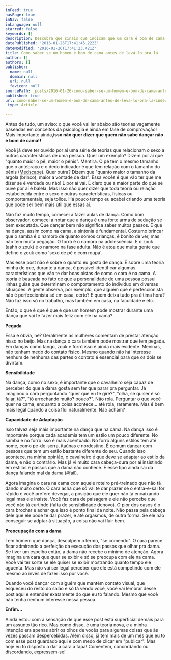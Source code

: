 ```yaml
---
inFeed: true
hasPage: true
inNav: false
inLanguage: null
starred: false
keywords: []
description: Descubra que sinais que indicam que um cara é bom de cama
datePublished: '2016-01-26T17:41:45.222Z'
dateModified: '2016-01-26T17:41:23.421Z'
title: Como saber se um homem é bom de cama antes de levá-lo pra lá
author: []
authors: []
publisher:
  name: null
  domain: null
  url: null
  favicon: null
sourcePath: _posts/2016-01-26-como-saber-se-um-homem-e-bom-de-cama-antes-de-leva-lo-pra-la.md
published: true
url: como-saber-se-um-homem-e-bom-de-cama-antes-de-leva-lo-pra-la/index.html
_type: Article

---
```

Antes de tudo, um aviso: o que você vai ler abaixo são teorias vagamente baseadas em conceitos da psicologia e ainda em fase de comprovação! Mais importante ainda,**isso não quer dizer que quem não sabe dançar não é bom de cama!!**

Você já deve ter ouvido por aí uma série de teorias que relacionam o sexo a outras características de uma pessoa. Quer um exemplo? Dizem por aí que "quanto maior o pé, maior o pênis". Mentira. O pé tem o mesmo tamanho que o antebraço e o dedo indicador é que tem relação com o tamanho do pênis ([Medscape][0]). Quer outra? Dizem que "quanto maior o tamanho da argola (brinco), maior a vontade de dar". Essa vocês é que vão ter que me dizer se é verdade ou não! E por aí vai. É claro que a maior parte do que se ouve por aí é balela. Mas isso não quer dizer que toda teoria ou relação estabelecida entre o sexo e outras características, físicas ou comportamentais, seja tolice. Há pouco tempo eu acabei criando uma teoria que pode ser bem mais útil que essas aí.

Não faz muito tempo, comecei a fazer aulas de dança. Como bom observador, comecei a notar que a dança é uma forte arma de sedução se bem executada. Que dançar bem não significa saber muitos passos. E que na dança, assim como na cama, a sintonia é fundamental. Costumo brincar que o samba é o namoro de quanto somos crianças, é bonito de ver, mas não tem muita pegação. O forró é o namoro na adolescência. E o zouk (aahh o zouk) é o namoro na fase adulta. Não é atoa que muita gente que define o zouk como 'sexo de pé e com roupa'.

Mas esse post não é sobre o quanto eu gosto de dança. É sobre uma teoria minha de que, durante a dança, é possível identificar algumas características que vão te dar boas pistas de como o cara é na cama. A teoria é baseada no fato de que a personalidade de uma pessoa possui linhas guias que determinam o comportamento do indivíduo em diversas situações. A gente observa, por exemplo, que alguém que é perfeccionista não é perfeccionista só em casa, certo? E quem deixa tudo pra última hora? Não faz isso só no trabalho, mas também em casa, na faculdade e etc.

Então, o que é que é que é que um homem pode mostrar durante uma dança que vai te fazer mais feliz com ele na cama?

**Pegada**

Essa é óbvia, né? Geralmente as mulheres comentam de prestar atenção nisso no beijo. Mas na dança o cara também pode mostrar que tem pegada. Em danças como tango, zouk e forró isso é ainda mais evidente. Meninas, não tenham medo do contato físico. Mesmo quando não há interesse nenhum de nenhuma das partes o contato é essencial para que os dois se divirtam.

**Sensibilidade**

Na dança, como no sexo, é importante que o cavalheiro seja capaz de perceber do que a dama gosta sem ter que parar pra perguntar. Já imaginou o cara perguntando "quer que eu te gire?", "olha, se quiser é só falar, tá?", "tô arrochando muito? pouco?". Não rola. Perguntar o que você quer na cama, enquanto a coisa acontece... até rola, raramente. Mas é bem mais legal quando a coisa flui naturalmente. Não acham?

**Capacidade de Adaptação**

Isso talvez seja mais importante na dança que na cama. Na dança isso é importante porque cada academia tem um estilo um pouco diferente. No samba e no forró isso é mais acentuado. No forró alguns estilos tem até nome, como pé-de-serra, itaúnas e nordestino. É comum dançar com pessoas que tem um estilo bastante diferente do seu. Quando isso acontece, na minha opinião, o cavalheiro é que deve se adaptar ao estilo da dama, e não o contrário. Mas já vi muito cara cabeça-dura por aí insistindo em estilos e passos que a dama não conhece. E esse tipo ainda sai da dança falando mal da dama (\#fail).

Agora imagina o cara na cama com aquele roteiro pré-treinado que não tá dando muito certo. O cara acha que só vai te dar prazer se o entra-e-sai for rápido e você prefere devegar, a posição que ele quer não tá encaixando legal mas ele insiste. Você faz cara de paisagem e ele não percebe que você não tá curtindo (falta de sensibilidade denovo). O pior dos casos é o cara brochar e achar que isso é ponto final da noite. Não passa pela cabeça dele que ele pode te dar prazer, e até orgasmo**s**, de outra forma. Se ele não conseguir se adptar à situação, a coisa não vai fluir bem.

**Preocupação com a dama**

Tem homem que dança, desculpem o termo, "se comendo". O cara parece ficar admirando a perfeição da execução dos passos que olhar pra dama. Se tiver um espelho então, a dama não recebe o mínimo de atenção. Agora imagina um cara que quer se exibir e só se preocupa com ele na cama. Você vai ter sorte se ele quiser se exibir mostrando quanto tempo ele aguenta. Mas não vai ser legal perceber que ele está competindo com ele mesmo ao invés de fazer isso por você.

Quando você dançar com alguém que mantém contato visual, que esqueceu do resto do salão e só tá vendo você, você vai lembrar desse post aqui e entender exatamente do que eu to falando. Mesmo que você não tenha nenhum interesse nessa pessoa.

**Enfim...**

Ainda estou com a sensação de que esse post está superficial demais para um assunto tão rico. Mas como disse, é uma teoria nova, e a minha intenção era apenas abrir os olhos de vocês para algumas coisas que às vezes passam despercebidas. Além disso, já tem mais de um mês que eu to com esse post guardado aqui e com medo de clicar em "publicar". Mas hoje eu to disposto a dar a cara a tapa! Comentem, concordando ou discordando, expressem-se!

[0]: https://web.archive.org/web/20131120212601/http://www.google.com/search?hl=en&source=hp&biw=1680&bih=558&q=http%3A%2F%2Fwww.medscape.com%2Fviewarticle%2F442389&btnI=I%27m+Feeling+Lucky&aq=f&aqi=&aql=&oq=